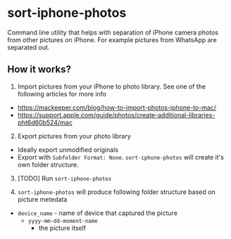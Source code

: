 # sort-iphone-photos
Command line utility that helps with separation of iPhone camera photos from other pictures on iPhone. For example 
pictures from WhatsApp are separated out.

## How it works?
1. Import pictures from your iPhone to photo library. See one of the following articles for more info
  * https://mackeeper.com/blog/how-to-import-photos-iphone-to-mac/
  * https://support.apple.com/guide/photos/create-additional-libraries-pht6d60b524/mac

2. Export pictures from your photo library
  * Ideally export unmodified originals
  * Export with `Subfolder Format: None`. `sort-iphone-photos` will create it's own folder structure.

3. [TODO] Run `sort-iphone-photos`

4. `sort-iphone-photos` will produce following folder structure based on picture metedata
  * `device_name` - name of device that captured the picture
    * `yyyy-mm-dd-moment-name`
      * the picture itself
